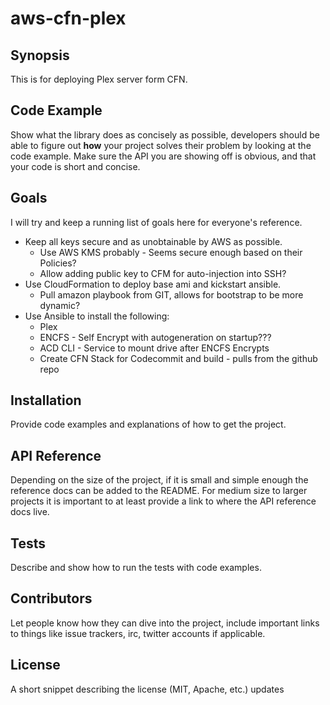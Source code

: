 # aws-cfn-plex
## Synopsis

This is for deploying Plex server form CFN.

## Code Example

Show what the library does as concisely as possible, developers should be able to figure out **how** your project solves their problem by looking at the code example. Make sure the API you are showing off is obvious, and that your code is short and concise.

## Goals

I will try and keep a running list of goals here for everyone's reference.  
- Keep all keys secure and as unobtainable by AWS as possible.
  - Use AWS KMS probably - Seems secure enough based on their Policies?
  - Allow adding public key to CFM for auto-injection into SSH?
- Use CloudFormation to deploy base ami and kickstart ansible.
  - Pull amazon playbook from GIT, allows for bootstrap to be more dynamic?
- Use Ansible to install the following:
  - Plex
  - ENCFS - Self Encrypt with autogeneration on startup???
  - ACD CLI - Service to mount drive after ENCFS Encrypts
  - Create CFN Stack for Codecommit and build - pulls from the github repo

## Installation

Provide code examples and explanations of how to get the project.

## API Reference

Depending on the size of the project, if it is small and simple enough the reference docs can be added to the README. For medium size to larger projects it is important to at least provide a link to where the API reference docs live.

## Tests

Describe and show how to run the tests with code examples.

## Contributors

Let people know how they can dive into the project, include important links to things like issue trackers, irc, twitter accounts if applicable.

## License

A short snippet describing the license (MIT, Apache, etc.) updates
